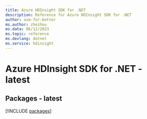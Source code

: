 ```yaml
---
title: Azure HDInsight SDK for .NET
description: Reference for Azure HDInsight SDK for .NET
author: aim-for-better
ms.author: zhezhou
ms.data: 06/12/2023
ms.topic: reference
ms.devlang: dotnet
ms.service: hdinsight
---
```

# Azure HDInsight SDK for .NET - latest
## Packages - latest
[!INCLUDE [packages](hdinsight-index.md)]